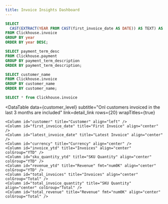 ```yaml
---
title: Invoice Insights Dashboard
---
```



<center>
   
<Dropdown data={year} name=year value=year title="Year" defaultValue="%">
    <DropdownOption value="%" valueLabel="All"/>
</Dropdown>

<Dropdown data={payment_term_description} name=payment_term_description value=payment_term_description defaultValue='%' title="Payment Term">
  <DropdownOption value="%" valueLabel="All"/>
</Dropdown>

<Dropdown data={customer} name=customer value=customer_name defaultValue='%' title="Customer">
  <DropdownOption value="%" valueLabel="All"/>
</Dropdown>

</center>


```sql year
SELECT
  CAST(EXTRACT(YEAR FROM CAST(first_invoice_date AS DATE)) AS TEXT) AS year
FROM Clickhouse.invoice
GROUP BY year
ORDER BY year DESC;


```

```sql payment_term_description            
SELECT payment_term_desc
FROM Clickhouse.payment
GROUP BY payment_term_description
ORDER BY payment_term_description;
```

```sql customer
SELECT customer_name
FROM Clickhouse.invoice
GROUP BY customer_name
ORDER BY customer_name;
```


```sql customer_level
SELECT * from Clickhouse.invoice
```

<DataTable 
    data={customer_level}
    subtitle="Onl customers invoiced in the last 3 months are included"
    link=detail_link
    rows={20}
    wrapTitles={true}
>
    <Column id="customer" title="Customer" align="left" />
    <Column id="first_invoice_date" title="First Invoice" align="center" />
    <Column id="latest_invoice_date" title="Latest Invoice" align="center" />
    <Column id="currency" title="Currency" align="center" />
    <Column id="invoice_ytd" title="Invoices" align="center" colGroup="YTD" />
    <Column id="sku_quantity_ytd" title="SKU Quantity" align="center" colGroup="YTD" />
    <Column id="revenue_ytd" title="Revenue" fmt="num0K" align="center" colGroup="YTD" />
    <Column id="total_invoices" title="Invoices" align="center" colGroup="Total" />
    <Column id="total_invoice_quantity" title="SKU Quantity" align="center" colGroup="Total" />
    <Column id="total_revenue" title="Revenue" fmt="num0K" align="center" colGroup="Total" />
</DataTable>
